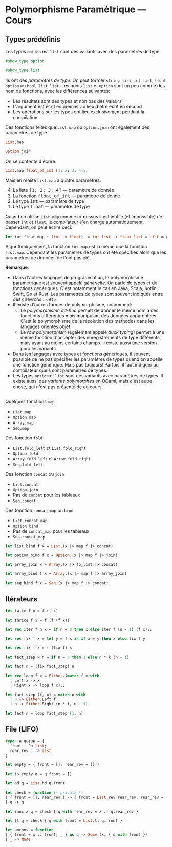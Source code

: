 # Polymorphisme Paramétrique &mdash; Cours

## Types prédéfinis

Les types `option` est `list` sont des variants avec des paramètres de type.
```ocaml
#show_type option
```

```ocaml
#show_type list
```

Ils ont des _paramètres de type_. On peut former `string list`, `int list`,
`float option` ou `bool list list`. Les noms `list` et `option` sont un peu
comme des nom de fonctions, avec les différences suivantes:
- Les résultats sont des types et non pas des valeurs
- L'argument est écrit en premier au lieu d'être écrit en second
- Les opérations sur les types ont lieu exclusivement pendant la compilation



Des fonctions telles que `List.map` ou `Option.join` ont également des
paramètres de type.
```ocaml
List.map
```

```ocaml
Option.join
```

On se contente d'écrire:
```ocaml
List.map float_of_int [1; 2; 3; 4];;
```

Mais en réalité `List.map` a quatre paramètres:
<ol reversed>
  <li>La liste <tt>[1; 2; 3; 4]</tt> &mdash; paramètre de donnée</li>
  <li>La fonction <tt>float_of_int</tt> &mdash; paramètre de donné</li>
  <li>Le type <tt>int</tt> &mdash; paramètre de type</li>
  <li>Le type <tt>float</tt> &mdash; paramètre de type</li>
</ol>

Quand on utilise `List.map` comme ci-dessus il est inutile (et impossible) de
passer `int` et `float`, le compilateur s'en charge automatiquement. Cependant,
on peut écrire ceci:
```ocaml
let int_float_map : (int -> float) -> int list -> float list = List.map
```

Algorithmiquement, la fonction `int_map` est la même que la fonction `List.map`.
Cependant les paramètres de types ont été spécifiés alors que les paramètres de
données ne l'ont pas été.

**Remarque**:
* Dans d'autres langages de programmation, le polymorphisme paramétrique est
souvent appelé _généricité_. On parle de types et de fonctions génériques.
C'est notamment le cas en Java, Scala, Kotlin, Swift, Go et Rust. Les paramètres
de types sont souvent indiqués entre des chevrons : `<` et `>`.
* Il existe d'autres formes de polymorphisme, notamment:
    - Le _polymorphisme ad-hoc_ permet de donner le même nom a des fonctions
      différentes mais manipulant des données apparentées. C'est le
      polymorphisme de la résolution des méthodes dans les langages orientés
      objet.
    - Le _row polymorphism_ (également appelé _duck typing_) permet à une même
      fonction d'accepter des enregistrements de type différents, mais ayant au
      moins certains champs. Il existe aussi une version pour les variants.
* Dans les langages avec types et fonctions génériques, il souvent possible de
ne pas spécifier les paramètres de types quand on appelle une fonction
générique. Mais pas toujours! Parfois, il faut indiquer au compilateur quels
sont paramètres de types.
* Les types `option` et `list` sont des variants avec paramètres de types. Il
  existe aussi des _variants polymorphes_ en OCaml, mais c'est autre chose, qui
  n'est pas présenté de ce cours.

## 

Quelques fonctions `map`
- `List.map`
- `Option.map`
- `Array.map`
- `Seq.map`

Des fonction `fold`
- `List.fold_left` et `List.fold_right`
- `Option.fold`
- `Array.fold_left` et `Array.fold_right`
- `Seq.fold_left`

Des fonction `concat` ou `join`
- `List.concat`
- `Option.join`
- Pas de `concat` pour les tableaux
- `Seq.concat`

Des fonction `concat_map` ou `bind`
- `List.concat_map`
- `Option.bind`
- Pas de `concat_map` pour les tableaux
- `Seq.concat_map`

```ocaml
let list_bind f x = List.(x |> map f |> concat)
```

```ocaml
let option_bind f x = Option.(x |> map f |> join)
```

```ocaml
let array_join x = Array.(x |> to_list |> concat)
```

```ocaml
let array_bind f x = Array.(x |> map f |> array_join)
```

```ocaml
let seq_bind f x = Seq.(x |> map f |> concat)
```

## Itérateurs

```ocaml
let twice f x = f (f x)

let thrice f x = f (f (f x))

let rec iter f n x = if n = 0 then x else iter f (n - 1) (f x);;

let rec fix f x = let y = f x in if x = y then x else fix f y

let rec fix f x = f (fix f) x

let fact_step k n = if n = 0 then 1 else n * k (n - 1)

let fact n = (fix fact_step) n
```

```ocaml
let rec loop f x = Either.(match f x with
  | Left x -> x
  | Right x -> loop f x);;

let fact_step (f, n) = match n with
  | 0 -> Either.Left f
  | n -> Either.Right (n * f, n - 1)

let fact n = loop fact_step (1, n)
```

## File (LIFO)

```ocaml
type 'a queue = {
  front : 'a list;
  rear_rev : 'a list
}

let empty = { front = []; rear_rev = [] }

let is_empty q = q.front = []

let hd q = List.hd q.front

let check = function (* private *)
| { front = []; rear_rev } -> { front = List.rev rear_rev; rear_rev = [] }
| q -> q

let snoc x q = check { q with rear_rev = x :: q.rear_rev }

let tl q = check { q with front = List.tl q.front }

let uncons = function
| { front = x :: front; _ } as q -> Some (x, { q with front })
| _ -> None
```
